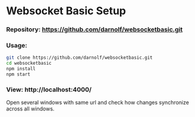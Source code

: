 # Websocket Basic Setup

### Repository: https://github.com/darnolf/websocketbasic.git

### Usage: 
```bash
git clone https://github.com/darnolf/websocketbasic.git
cd websocketbasic
npm install
npm start
```
### View: http://localhost:4000/

Open several windows with same url and check how changes synchronize across all windows.
